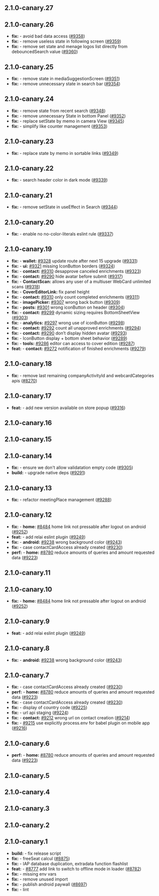 ## 2.1.0-canary.27



## 2.1.0-canary.26

* **fix:**  - avoid bad data access ([#9358](https://github.com/AzzappApp/azzapp/pull/9358))
* **fix:**  - remove useless state in following screen ([#9359](https://github.com/AzzappApp/azzapp/pull/9359))
* **fix:**  - remove set state and menage logos list directly from debouncedSearch value ([#9360](https://github.com/AzzappApp/azzapp/pull/9360))

## 2.1.0-canary.25

* **fix:**  - remove state in mediaSuggestionScreen ([#9351](https://github.com/AzzappApp/azzapp/pull/9351))
* **fix:**  - remove unnecessary state in search bar ([#9354](https://github.com/AzzappApp/azzapp/pull/9354))

## 2.1.0-canary.24

* **fix:**  - remove state from recent search ([#9348](https://github.com/AzzappApp/azzapp/pull/9348))
* **fix:**  - remove unnecessary State in bottom Panel ([#9352](https://github.com/AzzappApp/azzapp/pull/9352))
* **fix:**  - replace setState by memo in camera View ([#9345](https://github.com/AzzappApp/azzapp/pull/9345))
* **fix:**  - simplify like counter management ([#9353](https://github.com/AzzappApp/azzapp/pull/9353))

## 2.1.0-canary.23

* **fix:**  - replace state by memo in sortable links ([#9349](https://github.com/AzzappApp/azzapp/pull/9349))

## 2.1.0-canary.22

* **fix:**  - search header color in dark mode ([#9339](https://github.com/AzzappApp/azzapp/pull/9339))

## 2.1.0-canary.21

* **fix:**  - remove setState in useEffect in Search ([#9344](https://github.com/AzzappApp/azzapp/pull/9344))

## 2.1.0-canary.20

* **fix:**  - enable no no-color-literals eslint rule ([#9337](https://github.com/AzzappApp/azzapp/pull/9337))

## 2.1.0-canary.19

* **fix:**  - **wallet:** [#9328](https://github.com/AzzappApp/azzapp/pull/9328) update route after next 15 upgrade ([#9331](https://github.com/AzzappApp/azzapp/pull/9331))
* **fix:**  - **ui:** [#9321](https://github.com/AzzappApp/azzapp/pull/9321) missing IconButton borders ([#9324](https://github.com/AzzappApp/azzapp/pull/9324))
* **fix:**  - **contact:** [#9310](https://github.com/AzzappApp/azzapp/pull/9310) desapprove canceled enrichments ([#9323](https://github.com/AzzappApp/azzapp/pull/9323))
* **fix:**  - **contact:** [#9290](https://github.com/AzzappApp/azzapp/pull/9290) hide avatar before submit ([#9317](https://github.com/AzzappApp/azzapp/pull/9317))
* **fix:**  - **ContactScan:** allows any user of a multiuser WebCard unlimited scans ([#9318](https://github.com/AzzappApp/azzapp/pull/9318))
* **fix:**  - **CoverEditorLink:** fix panel height
* **fix:**  - **contact:** [#9310](https://github.com/AzzappApp/azzapp/pull/9310) only count completed enrichments ([#9311](https://github.com/AzzappApp/azzapp/pull/9311))
* **fix:**  - **imagePicker:** [#9307](https://github.com/AzzappApp/azzapp/pull/9307) wrong back button ([#9309](https://github.com/AzzappApp/azzapp/pull/9309))
* **fix:**  - **posts:** [#9301](https://github.com/AzzappApp/azzapp/pull/9301) wrong iconButton on header ([#9304](https://github.com/AzzappApp/azzapp/pull/9304))
* **fix:**  - **contact:** [#9299](https://github.com/AzzappApp/azzapp/pull/9299) dynamic sizing requires BottomSheetView ([#9303](https://github.com/AzzappApp/azzapp/pull/9303))
* **fix:**  - **analytics:** [#9297](https://github.com/AzzappApp/azzapp/pull/9297) wrong use of iconButton ([#9298](https://github.com/AzzappApp/azzapp/pull/9298))
* **fix:**  - **contact:** [#9292](https://github.com/AzzappApp/azzapp/pull/9292) count all unapproved enrichments ([#9294](https://github.com/AzzappApp/azzapp/pull/9294))
* **fix:**  - **contact:** [#9290](https://github.com/AzzappApp/azzapp/pull/9290) don’t display hidden avatar ([#9293](https://github.com/AzzappApp/azzapp/pull/9293))
* **fix:**  - IconButton display + bottom sheet behavior ([#9289](https://github.com/AzzappApp/azzapp/pull/9289))
* **fix:**  - **tools:** [#9286](https://github.com/AzzappApp/azzapp/pull/9286) editor can access to cover edition ([#9287](https://github.com/AzzappApp/azzapp/pull/9287))
* **feat:**  - **contact:** [#9272](https://github.com/AzzappApp/azzapp/pull/9272) notification of finished enrichments ([#9279](https://github.com/AzzappApp/azzapp/pull/9279))

## 2.1.0-canary.18

* **fix:**  - remove last remaining companyActivityId and webcardCategories apis ([#8270](https://github.com/AzzappApp/azzapp/pull/8270))

## 2.1.0-canary.17

* **feat:**  - add new version available on store popup ([#9316](https://github.com/AzzappApp/azzapp/pull/9316))

## 2.1.0-canary.16



## 2.1.0-canary.15



## 2.1.0-canary.14

* **fix:**  - ensure we don't allow validatation empty code ([#9305](https://github.com/AzzappApp/azzapp/pull/9305))
* **build:**  - upgrade native deps ([#9291](https://github.com/AzzappApp/azzapp/pull/9291))

## 2.1.0-canary.13

* **fix:**  - refactor meetingPlace management ([#9288](https://github.com/AzzappApp/azzapp/pull/9288))

## 2.1.0-canary.12

* **fix:**  - **home:** [#8484](https://github.com/AzzappApp/azzapp/pull/8484) home link not pressable after logout on android ([#9252](https://github.com/AzzappApp/azzapp/pull/9252))
* **feat:**  - add relai eslint plugin ([#9249](https://github.com/AzzappApp/azzapp/pull/9249))
* **fix:**  - **android:** [#9238](https://github.com/AzzappApp/azzapp/pull/9238) wrong background color ([#9243](https://github.com/AzzappApp/azzapp/pull/9243))
* **fix:**  - case contactCardAccess already created ([#9230](https://github.com/AzzappApp/azzapp/pull/9230))
* **perf:**  - **home:** [#8780](https://github.com/AzzappApp/azzapp/pull/8780) reduce amounts of queries and amount requested data ([#9223](https://github.com/AzzappApp/azzapp/pull/9223))

## 2.1.0-canary.11



## 2.1.0-canary.10

* **fix:**  - **home:** [#8484](https://github.com/AzzappApp/azzapp/pull/8484) home link not pressable after logout on android ([#9252](https://github.com/AzzappApp/azzapp/pull/9252))

## 2.1.0-canary.9

* **feat:**  - add relai eslint plugin ([#9249](https://github.com/AzzappApp/azzapp/pull/9249))

## 2.1.0-canary.8

* **fix:**  - **android:** [#9238](https://github.com/AzzappApp/azzapp/pull/9238) wrong background color ([#9243](https://github.com/AzzappApp/azzapp/pull/9243))

## 2.1.0-canary.7

* **fix:**  - case contactCardAccess already created ([#9230](https://github.com/AzzappApp/azzapp/pull/9230))
* **perf:**  - **home:** [#8780](https://github.com/AzzappApp/azzapp/pull/8780) reduce amounts of queries and amount requested data ([#9223](https://github.com/AzzappApp/azzapp/pull/9223))
* **fix:**  - case contactCardAccess already created ([#9230](https://github.com/AzzappApp/azzapp/pull/9230))
* **fix:**  - display of country code ([#9225](https://github.com/AzzappApp/azzapp/pull/9225))
* **fix:**  - url api staging ([#9224](https://github.com/AzzappApp/azzapp/pull/9224))
* **fix:**  - **contact:** [#9212](https://github.com/AzzappApp/azzapp/pull/9212) wrong url on contact creation ([#9214](https://github.com/AzzappApp/azzapp/pull/9214))
* **fix:**  - [#9215](https://github.com/AzzappApp/azzapp/pull/9215) use explicitly process.env for babel plugin on mobile app ([#9216](https://github.com/AzzappApp/azzapp/pull/9216))

## 2.1.0-canary.6

* **perf:**  - **home:** [#8780](https://github.com/AzzappApp/azzapp/pull/8780) reduce amounts of queries and amount requested data ([#9223](https://github.com/AzzappApp/azzapp/pull/9223))

## 2.1.0-canary.5



## 2.1.0-canary.4



## 2.1.0-canary.3



## 2.1.0-canary.2



## 2.1.0-canary.1

* **build:**  - fix release script
* **fix:**  - freeSeat calcul ([#8875](https://github.com/AzzappApp/azzapp/pull/8875))
* **fix:**  - IAP database duplication, extradata function flashlist
* **feat:**  - [#8777](https://github.com/AzzappApp/azzapp/pull/8777) add link to switch to offline mode in loader ([#8782](https://github.com/AzzappApp/azzapp/pull/8782))
* **fix:**  - missing env vars
* **fix:**  - remove unused import
* **fix:**  - publish android paywall ([#8697](https://github.com/AzzappApp/azzapp/pull/8697))
* **fix:**  - lint